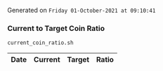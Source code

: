 Generated on `Friday 01-October-2021 at 09:10:41`

### Current to Target Coin Ratio
`current_coin_ratio.sh`

Date|Current|Target|Ratio
---|---|---|---
